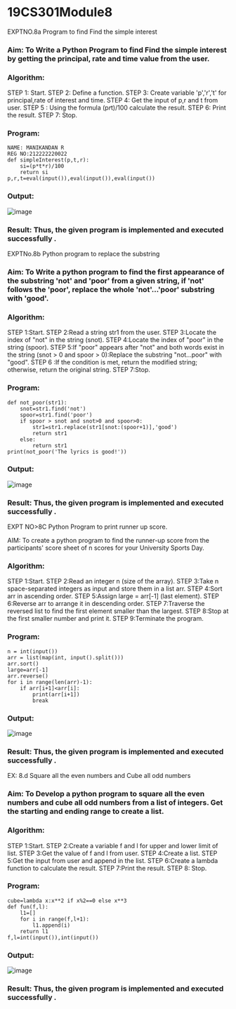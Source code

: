# 19CS301Module8
EXPTNO.8a Program to find Find the simple interest

### Aim: To Write a Python Program to find Find the simple interest by getting the principal, rate and time value from the user.

### Algorithm:

STEP 1: Start.
STEP 2: Define a function.
STEP 3: Create variable 'p','r','t' for principal,rate of interest and time.
STEP 4: Get the input of p,r and t from user.
STEP 5 : Using the formula (p*r*t)/100 calculate the result. 
STEP 6: Print the result.
STEP 7: Stop.

### Program:
```
NAME: MANIKANDAN R
REG NO:212222220022
def simpleInterest(p,t,r):
    si=(p*t*r)/100
    return si
p,r,t=eval(input()),eval(input()),eval(input())

```
### Output:
![image](https://github.com/user-attachments/assets/0cc71222-9697-4545-a937-b330407cbc02)

### Result: Thus, the given program is implemented and executed successfully .

EXPTNo.8b Python program to replace the substring

### Aim: To Write a python program to find the first appearance of the substring 'not' and 'poor' from a given string, if 'not' follows the 'poor', replace the whole 'not'...'poor' substring with 'good'. 

### Algorithm:

STEP 1:Start.
STEP 2:Read a string str1 from the user.
STEP 3:Locate the index of "not" in the string (snot).
STEP 4:Locate the index of "poor" in the string (spoor).
STEP 5:If "poor" appears after "not" and both words exist in the string (snot > 0 and spoor > 0):Replace the substring "not...poor" with "good".
STEP 6 :If the condition is met, return the modified string; otherwise, return the original string.
STEP 7:Stop.

### Program:
```
def not_poor(str1):
    snot=str1.find('not')
    spoor=str1.find('poor')
    if spoor > snot and snot>0 and spoor>0:
        str1=str1.replace(str1[snot:(spoor+1)],'good')
        return str1
    else:
        return str1
print(not_poor('The lyrics is good!'))
```
### Output:
![image](https://github.com/user-attachments/assets/5f7d252f-10af-4394-b4b9-a423f277270d)

### Result: Thus, the given program is implemented and executed successfully .
 

EXPT NO>8C Python Program to print runner up score.

AIM:
To create a python program to find the runner-up score from the  participants' score sheet of n scores for your University Sports Day.  

### Algorithm:
STEP 1:Start.
STEP 2:Read an integer n (size of the array).
STEP 3:Take n space-separated integers as input and store them in a list arr.
STEP 4:Sort arr in ascending order.
STEP 5:Assign large = arr[-1] (last element).
STEP 6:Reverse arr to arrange it in descending order.
STEP 7:Traverse the reversed list to find the first element smaller than the largest.
STEP 8:Stop at the first smaller number and print it.
STEP 9:Terminate the program.

### Program:
```
n = int(input())
arr = list(map(int, input().split()))
arr.sort()
large=arr[-1]
arr.reverse()
for i in range(len(arr)-1):
    if arr[i+1]<arr[i]:
        print(arr[i+1])
        break
```
### Output:

![image](https://github.com/user-attachments/assets/57cbbdea-bc84-4015-823b-ff55726879e0)

### Result: Thus, the given program is implemented and executed successfully .


EX: 8.d  Square all the even numbers and Cube all odd numbers

### Aim: To Develop a python program to square all the even numbers and cube all odd numbers from a list of integers. Get the starting and ending range to create a list.


### Algorithm:

STEP 1:Start.
STEP 2:Create a variable f and l for upper and lower limit of list.
STEP 3:Get the value of f and l from user.
STEP 4:Create a list.
STEP 5:Get the input from user and append in the list.
STEP 6:Create a lambda function to calculate the result.
STEP 7:Print the result.
STEP 8: Stop.

### Program:
```
cube=lambda x:x**2 if x%2==0 else x**3
def fun(f,l):
    l1=[]
    for i in range(f,l+1):
        l1.append(i)
    return l1
f,l=int(input()),int(input())

```
### Output:

![image](https://github.com/user-attachments/assets/6bea817b-4e96-4265-a3c8-3abf23ffa14a)


### Result: Thus, the given program is implemented and executed successfully .
 


